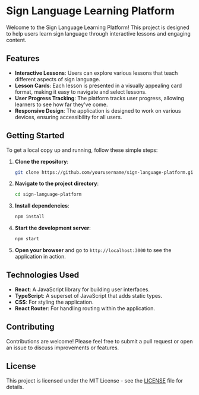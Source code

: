 # Sign Language Learning Platform

Welcome to the Sign Language Learning Platform! This project is designed to help users learn sign language through interactive lessons and engaging content.

## Features

- **Interactive Lessons**: Users can explore various lessons that teach different aspects of sign language.
- **Lesson Cards**: Each lesson is presented in a visually appealing card format, making it easy to navigate and select lessons.
- **User Progress Tracking**: The platform tracks user progress, allowing learners to see how far they've come.
- **Responsive Design**: The application is designed to work on various devices, ensuring accessibility for all users.

## Getting Started

To get a local copy up and running, follow these simple steps:

1. **Clone the repository**:
   ```bash
   git clone https://github.com/yourusername/sign-language-platform.git
   ```

2. **Navigate to the project directory**:
   ```bash
   cd sign-language-platform
   ```

3. **Install dependencies**:
   ```bash
   npm install
   ```

4. **Start the development server**:
   ```bash
   npm start
   ```

5. **Open your browser** and go to `http://localhost:3000` to see the application in action.

## Technologies Used

- **React**: A JavaScript library for building user interfaces.
- **TypeScript**: A superset of JavaScript that adds static types.
- **CSS**: For styling the application.
- **React Router**: For handling routing within the application.

## Contributing

Contributions are welcome! Please feel free to submit a pull request or open an issue to discuss improvements or features.

## License

This project is licensed under the MIT License - see the [LICENSE](LICENSE) file for details.